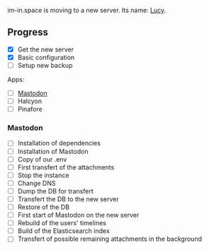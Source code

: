 im-in.space is moving to a new server. Its name: [Lucy](https://en.wikipedia.org/wiki/Lucy_(spacecraft)).


## Progress
- [x] Get the new server
- [x] Basic configuration
- [ ] Setup new backup

Apps:

- [ ] [Mastodon](#Mastodon)
- [ ] Halcyon 
- [ ] Pinafore

### Mastodon

- [ ] Installation of dependencies
- [ ] Installation of Mastodon
- [ ] Copy of our .env
- [ ] First transfert of the attachments
- [ ] Stop the instance
- [ ] Change DNS
- [ ] Dump the DB for transfert
- [ ] Transfert the DB to the new server
- [ ] Restore of the DB
- [ ] First start of Mastodon on the new server
- [ ] Rebuild of the users' timelines
- [ ] Build of the Elasticsearch index
- [ ] Transfert of possible remaining attachments in the background
